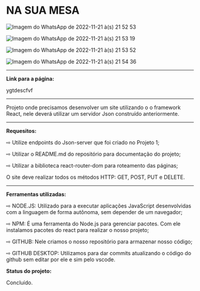 <h1> NA SUA MESA </h1>

![Imagem do WhatsApp de 2022-11-21 à(s) 21 52 53](https://user-images.githubusercontent.com/101163328/203188215-f28d3002-08f7-4104-ad80-15602b7f839c.jpg)

![Imagem do WhatsApp de 2022-11-21 à(s) 21 53 19](https://user-images.githubusercontent.com/101163328/203188366-532e5dac-fa13-49a5-870f-3a15aa0ee542.jpg)

![Imagem do WhatsApp de 2022-11-21 à(s) 21 53 52](https://user-images.githubusercontent.com/101163328/203188431-b403a66c-7411-4c7d-8c44-10d5c8126b42.jpg)


![Imagem do WhatsApp de 2022-11-21 à(s) 21 54 36](https://user-images.githubusercontent.com/101163328/203188465-6e9b6337-0d75-431b-94ab-d09b610019f6.jpg)

<hr>
  <p><b>Link para a página:</b><p>
    <p> ygtdescfvf </p>
<hr>
  <p> Projeto onde precisamos desenvolver um site utilizando o o framework React, nele deverá utilizar um servidor Json construído anteriormente. </p>
<hr> 
  <p> <b> Requesitos:</b> </p>
    <p>  ⇨ Utilize endpoints do Json-server que foi criado no Projeto 1;</p>
      <p> ⇨ Utilizar o README.md do repositório para documentação do projeto; </p>
    <p> ⇨ Utilizar a biblioteca react-router-dom para roteamento das páginas; </p>
  <p> O site deve realizar todos os métodos HTTP: GET, POST, PUT e DELETE. </p> 
<hr>

<p> <b> Ferramentas utilizadas:</b> </p>
  <p> ⇨ NODE.JS: Utilizado para a executar aplicações JavaScript desenvolvidas com a linguagem de forma autônoma, sem depender de um navegador;</p>
    <p> ⇨ NPM: É uma ferramenta do Node.js para gerenciar pacotes. Com ele instalamos pacotes do react para realizar  o nosso projeto;</p>
  <p> ⇨ GITHUB: Nele criamos o nosso repositório para armazenar nosso código; </p>
<p> ⇨ GITHUB DESKTOP: Utilizamos para dar commits atualizando o código do github sem editar por ele e sim pelo vscode.</p>
 
<p> <b> Status do projeto: </b> </p>

<p> Concluído. </p>
